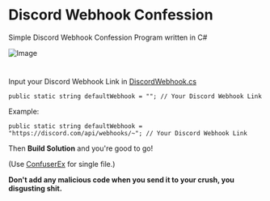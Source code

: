 # Discord Webhook Confession
Simple Discord Webhook Confession Program written in C#

![Image](https://i.imgur.com/z3CrQLQ.png)

#

Input your Discord Webhook Link in [DiscordWebhook.cs](DiscordWebhookConfession/DiscordWebhook.cs)
```
public static string defaultWebhook = ""; // Your Discord Webhook Link
```


Example:
```
public static string defaultWebhook = "https://discord.com/api/webhooks/~"; // Your Discord Webhook Link
```

Then **Build Solution** and you're good to go!

(Use [ConfuserEx](https://github.com/mkaring/ConfuserEx/releases/) for single file.)

**Don't add any malicious code when you send it to your crush, you disgusting shit.**
